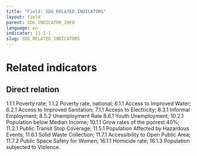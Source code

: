 ```yaml
---
title: "Field: SDG_RELATED_INDICATORS"
layout: field
parent: SDG_INDICATOR_INFO
language: en
indicator: 11-1-1
slug: SDG_RELATED_INDICATORS
---
```

# Related indicators

## Direct relation

1.1.1 Poverty rate; 1.1.2 Poverty rate, national; 6.1.1 Access to Improved Water; 6.2.1 Access to Improved Sanitation; 7.1.1 Access to Electricity; 8.3.1 Informal Employment; 8.5.2 Unemployment Rate 8.6.1 Youth Unemployment; 10.2.1 Population below Median Income; 10.1.1 Grow rates of the poorest 40%; 11.2.1 Public Transit Stop Coverage; 11.5.1 Population Affected by Hazardous Events; 11.6.1 Solid Waste Collection; 11.7.1 Accessibility to Open Public Area; 11.7.2 Public Space Safety for Women; 16.1.1 Homicide rate; 16.1.3 Population subjected to Violence.
